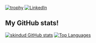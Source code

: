 
[![trophy](https://github-profile-trophy.vercel.app/?username=skindud)](https://github.com/ryo-ma/github-profile-trophy)
[![LinkedIn][linkedin-shield]][linkedin-url]

## My GitHub stats!
[![skindud GitHub stats](https://github-readme-stats.vercel.app/api?username=skindud)](https://github.com/anuraghazra/github-readme-stats)
[![Top Languages](https://github-readme-stats.vercel.app/api/top-langs/?username=skindud&layout=compact&theme=merko&count_private=true)](https://github.com/anuraghazra/github-readme-stats)

<!-- ## How to reach me:
[Via my site](https://)
 -->


<!-- - 👋 Hi, I’m @skindud
- 👀 I’m interested in ...
- 🌱 I’m currently learning ...
- 💞️ I’m looking to collaborate on ...
- 📫 How to reach me ...
 -->
<!---
skindud/skindud is a ✨ special ✨ repository because its `README.md` (this file) appears on your GitHub profile.
You can click the Preview link to take a look at your changes.
--->

[linkedin-shield]: https://img.shields.io/badge/-LinkedIn-black.svg?style=for-the-badge&logo=linkedin&colorB=555
[linkedin-url]: https://linkedin.com/in/sergeydudkin/
